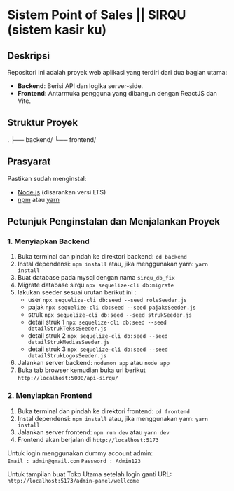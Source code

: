 # Sistem Point of Sales || SIRQU (sistem kasir ku)
## Deskripsi
Repositori ini adalah proyek web aplikasi yang terdiri dari dua bagian utama:
- **Backend**: Berisi API dan logika server-side.
- **Frontend**: Antarmuka pengguna yang dibangun dengan ReactJS dan Vite.

## Struktur Proyek
. ├── backend/ └── frontend/


## Prasyarat
Pastikan sudah menginstal:
- [Node.js](https://nodejs.org/) (disarankan versi LTS)
- [npm](https://www.npmjs.com/) atau [yarn](https://yarnpkg.com/)

## Petunjuk Penginstalan dan Menjalankan Proyek

### 1. Menyiapkan Backend

1. Buka terminal dan pindah ke direktori backend: `cd backend`
2. Instal dependensi: `npm install` atau, jika menggunakan yarn: `yarn install`
3. Buat database pada mysql dengan nama `sirqu_db_fix`
4. Migrate database sirqu `npx sequelize-cli db:migrate`
5. lakukan seeder  sesuai urutan berikut ini :
   - user `npx sequelize-cli db:seed --seed roleSeeder.js`
   - pajak `npx sequelize-cli db:seed --seed pajaksSeeder.js`
   - struk `npx sequelize-cli db:seed --seed strukSeeder.js`
   - detail struk 1 `npx sequelize-cli db:seed --seed detailStrukTekssSeeder.js`
   - detail struk 2 `npx sequelize-cli db:seed --seed detailStrukMediasSeeder.js`
   - detail struk 3 `npx sequelize-cli db:seed --seed detailStrukLogosSeeder.js`
6. Jalankan server backend: `nodemon app` atau `node app`
7. Buka tab browser kemudian buka url berikut `http://localhost:5000/api-sirqu/`
   
### 2. Menyiapkan Frontend

1. Buka terminal dan pindah ke direktori frontend: `cd frontend`
2. Instal dependensi: `npm install` atau, jika menggunakan yarn: `yarn install`
3. Jalankan server frontend: `npm run dev` atau `yarn dev`
4. Frontend akan berjalan di `http://localhost:5173`

Untuk login menggunakan dummy account admin:\
`Email : admin@gmail.com`
`Password : Admin123`

Untuk tampilan buat Toko Utama setelah login ganti URL:\
`http://localhost:5173/admin-panel/wellcome`
